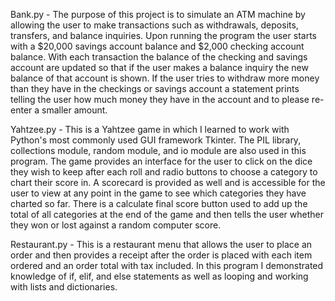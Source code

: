  Bank.py - The purpose of this project is to simulate an ATM machine by allowing the user to make transactions such as
 withdrawals, deposits, transfers, and balance inquiries. Upon running the program the user starts with a $20,000 savings account
 balance and $2,000 checking account balance. With each transaction the balance of the checking and savings account are updated
 so that if the user makes a balance inquiry the new balance of that account is shown. If the user tries to withdraw more money than they have in the checkings or savings 
 account a statement prints telling the user how much money they have in the account and to please re-enter a smaller amount.
 
 Yahtzee.py - This is a Yahtzee game in which I learned to work with Python's most commonly used GUI framework Tkinter. The PIL
 library, collections module, random module, and io module are also used in this program. The game provides an interface for the user to click
 on the dice they wish to keep after each roll and radio buttons to choose a category to chart their score in. A scorecard is 
 provided as well and is accessible for the user to view at any point in the game to see which categories they have charted so far.
 There is a calculate final score button used to add up the total of all categories at the end of the game and then tells the user
 whether they won or lost against a random computer score.
 
 Restaurant.py - This is a restaurant menu that allows the user to place an order and then provides a receipt after the order is placed with each item ordered and an order total with tax included. In this program I demonstrated knowledge of if, elif, and else statements as well as looping and working with lists and dictionaries. 
